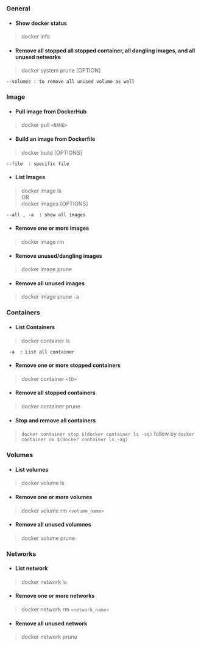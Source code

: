 ### General 
* #### Show docker status 
>docker info
* #### Remove all stopped all stopped container, all dangling images, and all unused networks
>docker system prune [OPTION]
```
--volumes : to remove all unused volume as well
```

<!--  END OF GENERAL -------------------------------------------------------------->



### Image

* #### Pull image from DockerHub 
> docker pull `<NAME>`

* #### Build an image from Dockerfile 
>docker build [OPTIONS]
```
--file  : specific file 
```

* #### List Images 
>docker image ls  
OR  
>docker images [OPTIONS]
```
--all , -a  : show all images 
```

* #### Remove one or more images 
>docker image rm 
* #### Remove unused/dangling images 
>docker image prune 
* #### Remove all unused images 
>docker image prune -a

<!--  END OF IMAGE -------------------------------------------------------------->
 
 
 
### Containers 
* #### List Containers 
>docker container ls  
```
 -a  : List all container 
```
* #### Remove one or more stopped containers 
>docker container `<ID>`
* #### Remove all stopped containers 
>docker container prune 
* #### Stop and remove all containers 
>`docker container stop $(docker container ls -sq)` follow by `docker container rm $(docker container ls -aq)`


<!--  END OF CONTAINER -------------------------------------------------------------->


### Volumes 
* #### List volumes  
>docker volume ls
* #### Remove one or more volumes 
>docker volume rm `<volume_name>`
* #### Remove all unused volumnes 
>docker volume prune 


<!--  END OF VOLUME -------------------------------------------------------------->


### Networks 
* #### List network
>docker network ls 
* #### Remove one or more networks 
>docker network rm `<network_name>`
* #### Remove all unused network 
>docker network prune
